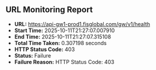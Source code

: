 ## URL Monitoring Report

- **URL:** https://api-gw1-prod1.fisglobal.com/gw/v1/health
- **Start Time:** 2025-10-11T21:27:07.007910
- **End Time:** 2025-10-11T21:27:07.315108
- **Total Time Taken:** 0.307198 seconds
- **HTTP Status Code:** 403
- **Status:** Failure
- **Failure Reason:** HTTP Status Code: 403
